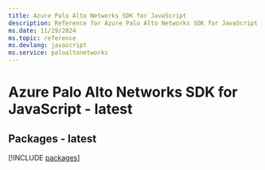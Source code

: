 ```yaml
---
title: Azure Palo Alto Networks SDK for JavaScript
description: Reference for Azure Palo Alto Networks SDK for JavaScript
ms.date: 11/29/2024
ms.topic: reference
ms.devlang: javascript
ms.service: paloaltonetworks
---
```

# Azure Palo Alto Networks SDK for JavaScript - latest
## Packages - latest
[!INCLUDE [packages](palo-alto-networks-index.md)]